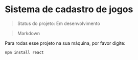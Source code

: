 # Sistema de cadastro de jogos

> Status do projeto: Em desenvolvimento

> Markdown

Para rodas esse projeto na sua máquina, por favor digite:

```
npm install react
```

